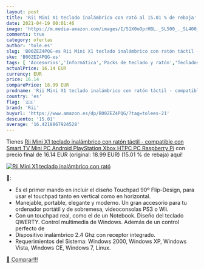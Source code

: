 ```yaml
---
layout: post
title: 'Rii Mini X1 teclado inalámbrico con rató al 15.01 % de rebaja'
date: 2021-04-19 00:01:46
image: 'https://m.media-amazon.com/images/I/51X0oOprHBL._SL500_._SL400_.jpg'
comments: true
category: ofertas
author: 'tole.es'
slug: 'B00ZEZ4PQG-es Rii Mini X1 teclado inalámbrico con ratón táctil -...'
sku: 'B00ZEZ4PQG-es'
tags: [ 'Accesorios','Informática','Packs de teclado y ratón','Teclados, ratones y periféricos de entrada','playstation','rii','xbox', ]
actualPrice: 16.14 EUR
currency: EUR
price: 16.14
comparePrice: 18.99 EUR
prodname: 'Rii Mini X1 teclado inalámbrico con ratón táctil - compatible con Smart TV  Mini PC Android  PlayStation  Xbox  HTPC  PC  Raspberry Pi'
country: 'es'
flag: '🇪🇸'
brand: 'Rii'
buyurl: 'https://www.amazon.es/dp/B00ZEZ4PQG/?tag=tolees-21'
descuento: '15.01'
average: '16.4218867924528'
---
```


Tienes [Rii Mini X1 teclado inalámbrico con ratón táctil - compatible con Smart TV  Mini PC Android  PlayStation  Xbox  HTPC  PC  Raspberry Pi](https://www.amazon.es/dp/B00ZEZ4PQG/?tag=tolees-21) con precio final de  16.14 EUR (original: 18.99 EUR) (15.01 %  de rebaja) aqui!

[![Rii Mini X1 teclado inalámbrico con rató](https://m.media-amazon.com/images/I/51X0oOprHBL._SL500_._SL400_.jpg)](https://www.amazon.es/dp/B00ZEZ4PQG/?tag=tolees-21)

🔎:

- Es el primer mando en incluir el diseño Touchpad 90º Flip-Design, para usar el touchpad tanto en vertical como en horizontal.
- Manejable, portable, elegante y moderno. Un gran accesorio para tu ordenador portátil y de sobremesa, videoconsolas PS3 o Wii.
- Con un touchpad real, como el de un Notebook. Diseño del teclado QWERTY. Control multimedia de Windows. Además de un control perfecto de
- Dispositivo inalámbrico 2.4 Ghz con receptor integrado.
- Requerimientos del Sistema: Windows 2000, Windows XP, Windows Vista, Windows CE, Windows 7, Linux.

[🛒 Comprar!!!](https://www.amazon.es/dp/B00ZEZ4PQG/?tag=tolees-21)

